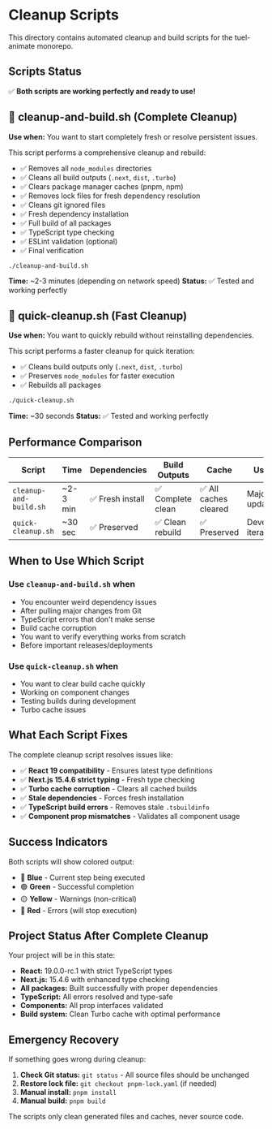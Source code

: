 # Cleanup Scripts

This directory contains automated cleanup and build scripts for the tuel-animate monorepo.

## Scripts Status

✅ **Both scripts are working perfectly and ready to use!**

## 🧹 cleanup-and-build.sh (Complete Cleanup)

**Use when:** You want to start completely fresh or resolve persistent issues.

This script performs a comprehensive cleanup and rebuild:

- ✅ Removes all `node_modules` directories
- ✅ Cleans all build outputs (`.next`, `dist`, `.turbo`)
- ✅ Clears package manager caches (pnpm, npm)
- ✅ Removes lock files for fresh dependency resolution
- ✅ Cleans git ignored files
- ✅ Fresh dependency installation
- ✅ Full build of all packages
- ✅ TypeScript type checking
- ✅ ESLint validation (optional)
- ✅ Final verification

```bash
./cleanup-and-build.sh
```

**Time:** ~2-3 minutes (depending on network speed)
**Status:** ✅ Tested and working perfectly

## 🚀 quick-cleanup.sh (Fast Cleanup)

**Use when:** You want to quickly rebuild without reinstalling dependencies.

This script performs a faster cleanup for quick iteration:

- ✅ Cleans build outputs only (`.next`, `dist`, `.turbo`)
- ✅ Preserves `node_modules` for faster execution
- ✅ Rebuilds all packages

```bash
./quick-cleanup.sh
```

**Time:** ~30 seconds
**Status:** ✅ Tested and working perfectly

## Performance Comparison

| Script                 | Time     | Dependencies    | Build Outputs    | Cache                | Use Case               |
| ---------------------- | -------- | --------------- | ---------------- | -------------------- | ---------------------- |
| `cleanup-and-build.sh` | ~2-3 min | ✅ Fresh install | ✅ Complete clean | ✅ All caches cleared | Major issues, updates  |
| `quick-cleanup.sh`     | ~30 sec  | ✅ Preserved     | ✅ Clean rebuild  | ✅ Preserved          | Development iterations |

## When to Use Which Script

### Use `cleanup-and-build.sh` when

- You encounter weird dependency issues
- After pulling major changes from Git
- TypeScript errors that don't make sense
- Build cache corruption
- You want to verify everything works from scratch
- Before important releases/deployments

### Use `quick-cleanup.sh` when

- You want to clear build cache quickly
- Working on component changes
- Testing builds during development
- Turbo cache issues

## What Each Script Fixes

The complete cleanup script resolves issues like:

- ✅ **React 19 compatibility** - Ensures latest type definitions
- ✅ **Next.js 15.4.6 strict typing** - Fresh type checking
- ✅ **Turbo cache corruption** - Clears all cached builds
- ✅ **Stale dependencies** - Forces fresh installation
- ✅ **TypeScript build errors** - Removes stale `.tsbuildinfo`
- ✅ **Component prop mismatches** - Validates all component usage

## Success Indicators

Both scripts will show colored output:

- 🔵 **Blue** - Current step being executed
- 🟢 **Green** - Successful completion
- 🟡 **Yellow** - Warnings (non-critical)
- 🔴 **Red** - Errors (will stop execution)

## Project Status After Complete Cleanup

Your project will be in this state:

- **React:** 19.0.0-rc.1 with strict TypeScript types
- **Next.js:** 15.4.6 with enhanced type checking
- **All packages:** Built successfully with proper dependencies
- **TypeScript:** All errors resolved and type-safe
- **Components:** All prop interfaces validated
- **Build system:** Clean Turbo cache with optimal performance

## Emergency Recovery

If something goes wrong during cleanup:

1. **Check Git status:** `git status` - All source files should be unchanged
2. **Restore lock file:** `git checkout pnpm-lock.yaml` (if needed)
3. **Manual install:** `pnpm install`
4. **Manual build:** `pnpm build`

The scripts only clean generated files and caches, never source code.

